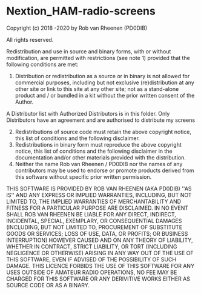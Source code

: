 # Nextion_HAM-radio-screens
Copyright (c) 2018 -2020 by Rob van Rheenen (PD0DIB)

All rights reserved.

Redistribution and use in source and binary forms, with or without
modification, are permitted with restrictions (see note 1) provided that the following conditions are met:
1. Distribution or redistribution as a source or in binary is not allowed for commercial purposes, including but not exclusive (re)distribution at any other site or link to this site at any other site; not as a stand-alone product and / or bundled in a kit without the prior written consent of the Author. 

A Distributor list with Authorized Distributors is in this folder. Only Distributors have an agreement and are authorised to distribute my screens 

2. Redistributions of source code must retain the above copyright
   notice, this list of conditions and the following disclaimer.
3. Redistributions in binary form must reproduce the above copyright
   notice, this list of conditions and the following disclaimer in the
   documentation and/or other materials provided with the distribution.
4. Neither the name Rob van Rheenen / PD0DIB nor the
   names of any contributors may be used to endorse or promote products
   derived from this software without specific prior written permission.

THIS SOFTWARE IS PROVIDED BY ROB VAN RHEENEN (AKA PD0DIB) ''AS IS'' AND ANY
EXPRESS OR IMPLIED WARRANTIES, INCLUDING, BUT NOT LIMITED TO, THE IMPLIED
WARRANTIES OF MERCHANTABILITY AND FITNESS FOR A PARTICULAR PURPOSE ARE
DISCLAIMED. IN NO EVENT SHALL ROB VAN RHEENEN BE LIABLE FOR ANY
DIRECT, INDIRECT, INCIDENTAL, SPECIAL, EXEMPLARY, OR CONSEQUENTIAL DAMAGES
(INCLUDING, BUT NOT LIMITED TO, PROCUREMENT OF SUBSTITUTE GOODS OR SERVICES;
LOSS OF USE, DATA, OR PROFITS; OR BUSINESS INTERRUPTION) HOWEVER CAUSED AND
ON ANY THEORY OF LIABILITY, WHETHER IN CONTRACT, STRICT LIABILITY, OR TORT
(INCLUDING NEGLIGENCE OR OTHERWISE) ARISING IN ANY WAY OUT OF THE USE OF THIS
SOFTWARE, EVEN IF ADVISED OF THE POSSIBILITY OF SUCH DAMAGE.
THIS LICENCE FORBIDS THE USE OF THIS SOFTWARE FOR ANY USES OUTSIDE OF AMATEUR
RADIO OPERATIONS, NO FEE MAY BE CHARGED FOR THIS SOFTWARE OR ANY DERIVITIVE
WORKS EITHER AS SOURCE CODE OR AS A BINARY.
